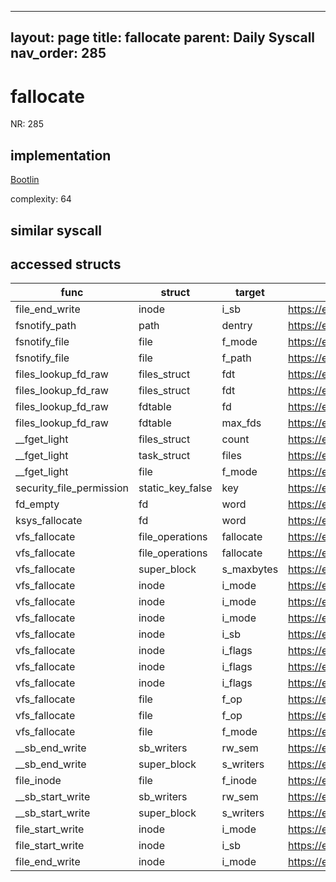 
---
layout: page
title: fallocate
parent: Daily Syscall
nav_order: 285
---
        

# fallocate
NR: 285

## implementation
[Bootlin](https://elixir.bootlin.com/linux/v6.14.7/source/fs/open.c#L365)

complexity: 64


## similar syscall


## accessed structs

|func|struct|target|location|has_read|has_write|
|--|--|--|--|--|--|
|file_end_write|inode|i_sb|https://elixir.bootlin.com/linux/v6.14.7/source/include/linux/fs.h#L3055|true|true|
|fsnotify_path|path|dentry|https://elixir.bootlin.com/linux/v6.14.7/source/include/linux/fsnotify.h#L113|true|true|
|fsnotify_file|file|f_mode|https://elixir.bootlin.com/linux/v6.14.7/source/include/linux/fsnotify.h#L124|true|true|
|fsnotify_file|file|f_path|https://elixir.bootlin.com/linux/v6.14.7/source/include/linux/fsnotify.h#L127|false|false|
|files_lookup_fd_raw|files_struct|fdt|https://elixir.bootlin.com/linux/v6.14.7/source/include/linux/fdtable.h#L74|true|true|
|files_lookup_fd_raw|files_struct|fdt|https://elixir.bootlin.com/linux/v6.14.7/source/include/linux/fdtable.h#L74|false|false|
|files_lookup_fd_raw|fdtable|fd|https://elixir.bootlin.com/linux/v6.14.7/source/include/linux/fdtable.h#L84|true|true|
|files_lookup_fd_raw|fdtable|max_fds|https://elixir.bootlin.com/linux/v6.14.7/source/include/linux/fdtable.h#L75|true|true|
|__fget_light|files_struct|count|https://elixir.bootlin.com/linux/v6.14.7/source/fs/file.c#L1154|false|false|
|__fget_light|task_struct|files|https://elixir.bootlin.com/linux/v6.14.7/source/fs/file.c#L1142|true|true|
|__fget_light|file|f_mode|https://elixir.bootlin.com/linux/v6.14.7/source/fs/file.c#L1156|true|true|
|security_file_permission|static_key_false|key|https://elixir.bootlin.com/linux/v6.14.7/source/security/security.c#L2844|false|false|
|fd_empty|fd|word|https://elixir.bootlin.com/linux/v6.14.7/source/include/linux/file.h#L47|true|true|
|ksys_fallocate|fd|word|https://elixir.bootlin.com/linux/v6.14.7/source/fs/open.c#L362|true|true|
|vfs_fallocate|file_operations|fallocate|https://elixir.bootlin.com/linux/v6.14.7/source/fs/open.c#L338|true|true|
|vfs_fallocate|file_operations|fallocate|https://elixir.bootlin.com/linux/v6.14.7/source/fs/open.c#L334|true|true|
|vfs_fallocate|super_block|s_maxbytes|https://elixir.bootlin.com/linux/v6.14.7/source/fs/open.c#L331|true|true|
|vfs_fallocate|inode|i_mode|https://elixir.bootlin.com/linux/v6.14.7/source/fs/open.c#L324|true|true|
|vfs_fallocate|inode|i_mode|https://elixir.bootlin.com/linux/v6.14.7/source/fs/open.c#L321|true|true|
|vfs_fallocate|inode|i_mode|https://elixir.bootlin.com/linux/v6.14.7/source/fs/open.c#L318|true|true|
|vfs_fallocate|inode|i_sb|https://elixir.bootlin.com/linux/v6.14.7/source/fs/open.c#L331|true|true|
|vfs_fallocate|inode|i_flags|https://elixir.bootlin.com/linux/v6.14.7/source/fs/open.c#L303|true|true|
|vfs_fallocate|inode|i_flags|https://elixir.bootlin.com/linux/v6.14.7/source/fs/open.c#L297|true|true|
|vfs_fallocate|inode|i_flags|https://elixir.bootlin.com/linux/v6.14.7/source/fs/open.c#L294|true|true|
|vfs_fallocate|file|f_op|https://elixir.bootlin.com/linux/v6.14.7/source/fs/open.c#L338|true|true|
|vfs_fallocate|file|f_op|https://elixir.bootlin.com/linux/v6.14.7/source/fs/open.c#L334|true|true|
|vfs_fallocate|file|f_mode|https://elixir.bootlin.com/linux/v6.14.7/source/fs/open.c#L288|true|true|
|__sb_end_write|sb_writers|rw_sem|https://elixir.bootlin.com/linux/v6.14.7/source/include/linux/fs.h#L1780|false|false|
|__sb_end_write|super_block|s_writers|https://elixir.bootlin.com/linux/v6.14.7/source/include/linux/fs.h#L1780|true|true|
|file_inode|file|f_inode|https://elixir.bootlin.com/linux/v6.14.7/source/include/linux/fs.h#L1184|true|true|
|__sb_start_write|sb_writers|rw_sem|https://elixir.bootlin.com/linux/v6.14.7/source/include/linux/fs.h#L1785|false|false|
|__sb_start_write|super_block|s_writers|https://elixir.bootlin.com/linux/v6.14.7/source/include/linux/fs.h#L1785|true|true|
|file_start_write|inode|i_mode|https://elixir.bootlin.com/linux/v6.14.7/source/include/linux/fs.h#L3033|true|true|
|file_start_write|inode|i_sb|https://elixir.bootlin.com/linux/v6.14.7/source/include/linux/fs.h#L3035|true|true|
|file_end_write|inode|i_mode|https://elixir.bootlin.com/linux/v6.14.7/source/include/linux/fs.h#L3053|true|true|
